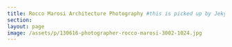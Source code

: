 ```yaml
---
title: Rocco Marosi Architecture Photography #this is picked up by Jekyll SEO tag
section:
layout: page
image: /assets/p/130616-photographer-rocco-marosi-3002-1024.jpg
---
```


